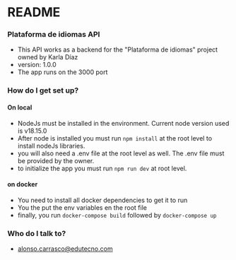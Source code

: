 # README #

### Plataforma de idiomas API ###

* This API works as a backend for the "Plataforma de idiomas" project owned by Karla Díaz
* version: 1.0.0
* The app runs on the 3000 port

### How do I get set up? ###

#### On local

* NodeJs must be installed in the environment. Current node version used is v18.15.0
* After node is installed you must run `npm install` at the root level to install nodeJs libraries.
* you will also need a .env file at the root level as well. The .env file must be provided by the owner.
* to initialize the app you must run `npm run dev` at root level.

#### on docker

* You need to install all docker dependencies to get it to run
* You the put the env variables en the root file
* finally, you run `docker-compose build` followed by `docker-compose up`

### Who do I talk to? ###

* alonso.carrasco@edutecno.com